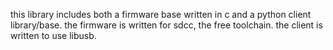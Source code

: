 this library includes both a firmware base written in c and a python client library/base.
the firmware is written for sdcc, the free toolchain.
the client is written to use libusb.